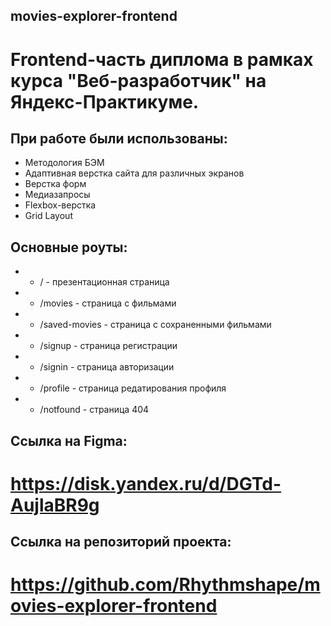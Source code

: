 ## movies-explorer-frontend
# Frontend-часть диплома в рамках курса "Веб-разработчик" на Яндекс-Практикуме.

## При работе были использованы:
- Методология БЭМ
- Адаптивная верстка сайта для различных экранов 
- Верстка форм
- Медиазапросы
- Flexbox-верстка
- Grid Layout

## Основные роуты:
- - / - презентационная страница
- - /movies - страница с фильмами
- - /saved-movies - страница с сохраненными фильмами
- - /signup - страница регистрации
- - /signin - страница авторизации
- - /profile - страница редатирования профиля
- - /notfound - страница 404

## Сcылка на Figma:
# https://disk.yandex.ru/d/DGTd-AujlaBR9g

## Ссылка на репозиторий проекта:
# https://github.com/Rhythmshape/movies-explorer-frontend